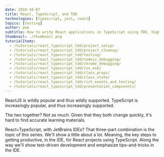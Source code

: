 ```yaml
---
date: 2018-10-07
title: React, TypeScript, and TDD
technologies: [typescript, jest, react]
topics: [testing]
author: pwe
subtitle: How to write React applications in TypeScript using TDD, highlighting features of the IDE
thumbnail: ./thumbnail.png
tutorialItems:
  - /tutorials/react_typescript_tdd/project_setup/
  - /tutorials/react_typescript_tdd/project_cleanup/
  - /tutorials/react_typescript_tdd/testing/
  - /tutorials/react_typescript_tdd/nodejs_debugging/
  - /tutorials/react_typescript_tdd/chrome_debugging/
  - /tutorials/react_typescript_tdd/tsx_es6/
  - /tutorials/react_typescript_tdd/class_props/
  - /tutorials/react_typescript_tdd/class_state/
  - /tutorials/react_typescript_tdd/rich_events_and_testing/
  - /tutorials/react_typescript_tdd/presentation_components/
---
```


ReactJS is wildly popular and thus wildly supported. TypeScript is increasingly popular, 
and thus increasingly supported.

The two together? Not as much. Given that they both change quickly, it's
hard to find accurate learning materials.

React+TypeScript, with JetBrains IDEs? 
That three-part combination is the topic of this series. 
We'll show a little about a lot.
Meaning, the key steps to getting productive, in the IDE, for React projects using TypeScript. 
Along the way we'll show test-driven development and emphasize tips-and-tricks in the IDE.
